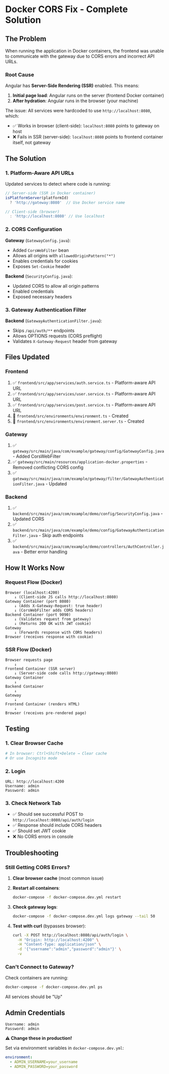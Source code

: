# Docker CORS Fix - Complete Solution

## The Problem

When running the application in Docker containers, the frontend was unable to communicate with the gateway due to CORS errors and incorrect API URLs.

### Root Cause
Angular has **Server-Side Rendering (SSR)** enabled. This means:
1. **Initial page load**: Angular runs on the server (frontend Docker container)
2. **After hydration**: Angular runs in the browser (your machine)

The issue: All services were hardcoded to use `http://localhost:8080`, which:
- ✅ Works in browser (client-side): `localhost:8080` points to gateway on host
- ❌ Fails in SSR (server-side): `localhost:8080` points to frontend container itself, not gateway

## The Solution

### 1. Platform-Aware API URLs
Updated services to detect where code is running:

```typescript
// Server-side (SSR in Docker container)
isPlatformServer(platformId) 
  ? 'http://gateway:8080'  // Use Docker service name

// Client-side (browser)
  : 'http://localhost:8080' // Use localhost
```

### 2. CORS Configuration
**Gateway** (`GatewayConfig.java`):
- Added `CorsWebFilter` bean
- Allows all origins with `allowedOriginPattern("*")`
- Enables credentials for cookies
- Exposes `Set-Cookie` header

**Backend** (`SecurityConfig.java`):
- Updated CORS to allow all origin patterns
- Enabled credentials
- Exposed necessary headers

### 3. Gateway Authentication Filter
**Backend** (`GatewayAuthenticationFilter.java`):
- Skips `/api/auth/**` endpoints
- Allows OPTIONS requests (CORS preflight)
- Validates `X-Gateway-Request` header from gateway

## Files Updated

### Frontend
1. ✅ `frontend/src/app/services/auth.service.ts` - Platform-aware API URL
2. ✅ `frontend/src/app/services/user.service.ts` - Platform-aware API URL
3. ✅ `frontend/src/app/services/post.service.ts` - Platform-aware API URL
4. 📄 `frontend/src/environments/environment.ts` - Created
5. 📄 `frontend/src/environments/environment.server.ts` - Created

### Gateway
1. ✅ `gateway/src/main/java/com/example/gateway/config/GatewayConfig.java` - Added CorsWebFilter
2. ✅ `gateway/src/main/resources/application-docker.properties` - Removed conflicting CORS config
3. ✅ `gateway/src/main/java/com/example/gateway/filter/GatewayAuthenticationFilter.java` - Updated

### Backend
1. ✅ `backend/src/main/java/com/example/demo/config/SecurityConfig.java` - Updated CORS
2. ✅ `backend/src/main/java/com/example/demo/config/GatewayAuthenticationFilter.java` - Skip auth endpoints
3. ✅ `backend/src/main/java/com/example/demo/controllers/AuthController.java` - Better error handling

## How It Works Now

### Request Flow (Docker)

```
Browser (localhost:4200)
    ↓ (Client-side JS calls http://localhost:8080)
Gateway Container (port 8080)
    ↓ (Adds X-Gateway-Request: true header)
    ↓ (CorsWebFilter adds CORS headers)
Backend Container (port 9090)
    ↓ (Validates request from gateway)
    ↓ (Returns 200 OK with JWT cookie)
Gateway
    ↓ (Forwards response with CORS headers)
Browser (receives response with cookie)
```

### SSR Flow (Docker)

```
Browser requests page
    ↓
Frontend Container (SSR server)
    ↓ (Server-side code calls http://gateway:8080)
Gateway Container
    ↓
Backend Container
    ↓
Gateway
    ↓
Frontend Container (renders HTML)
    ↓
Browser (receives pre-rendered page)
```

## Testing

### 1. Clear Browser Cache
```bash
# In browser: Ctrl+Shift+Delete → Clear cache
# Or use Incognito mode
```

### 2. Login
```
URL: http://localhost:4200
Username: admin
Password: admin
```

### 3. Check Network Tab
- ✅ Should see successful POST to `http://localhost:8080/api/auth/login`
- ✅ Response should include CORS headers
- ✅ Should set JWT cookie
- ❌ No CORS errors in console

## Troubleshooting

### Still Getting CORS Errors?

1. **Clear browser cache** (most common issue)
2. **Restart all containers**:
   ```bash
   docker-compose -f docker-compose.dev.yml restart
   ```

3. **Check gateway logs**:
   ```bash
   docker-compose -f docker-compose.dev.yml logs gateway --tail 50
   ```

4. **Test with curl** (bypasses browser):
   ```bash
   curl -X POST http://localhost:8080/api/auth/login \
     -H "Origin: http://localhost:4200" \
     -H "Content-Type: application/json" \
     -d '{"username":"admin","password":"admin"}' \
     -v
   ```

### Can't Connect to Gateway?

Check containers are running:
```bash
docker-compose -f docker-compose.dev.yml ps
```

All services should be "Up"

## Admin Credentials

```
Username: admin
Password: admin
```

**⚠️ Change these in production!**

Set via environment variables in `docker-compose.dev.yml`:
```yaml
environment:
  - ADMIN_USERNAME=your_username
  - ADMIN_PASSWORD=your_password
```

